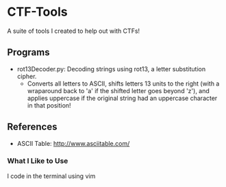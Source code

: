 # CTF-Tools
A suite of tools I created to help out with CTFs!

## Programs
* rot13Decoder.py: Decoding strings using rot13, a letter substitution cipher.
    * Converts all letters to ASCII, shifts letters 13 units to the right (with a wraparound back to 'a' if the shifted letter goes beyond 'z'), and applies uppercase if the original string had an uppercase character in that position!

## References
* ASCII Table: http://www.asciitable.com/

### What I Like to  Use
I code in the terminal using vim
